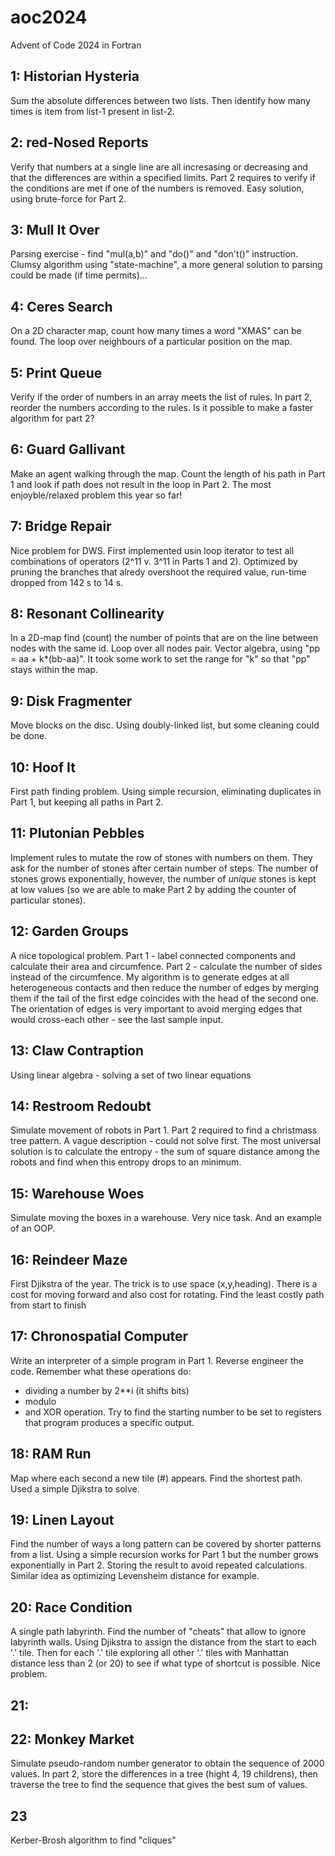 # aoc2024
Advent of Code 2024 in Fortran

## 1: Historian Hysteria
Sum the absolute differences between two lists.
Then identify how many times is item from list-1 present in list-2.

## 2: red-Nosed Reports
Verify that numbers at a single line are all incresasing or decreasing
and that the differences are within a specified limits. Part 2 requires
to verify if the conditions are met if one of the numbers is removed.
Easy solution, using brute-force for Part 2.

## 3: Mull It Over
Parsing exercise - find "mul(a,b)" and "do()" and "don't()" instruction.
Clumsy algorithm using "state-machine", a more general solution to
parsing could be made (if time permits)...

## 4: Ceres Search
On a 2D character map, count how many times a word "XMAS" can be found.
The loop over neighbours of a particular position on the map.

## 5: Print Queue
Verify if the order of numbers in an array meets the list of rules.
In part 2, reorder the numbers according to the rules.
Is it possible to make a faster algorithm for part 2?

## 6: Guard Gallivant
Make an agent walking through the map. Count the length of his path in Part 1
and look if path does not result in the loop in Part 2.
The most enjoyble/relaxed problem this year so far!

## 7: Bridge Repair
Nice problem for DWS. First implemented usin loop iterator to test all
combinations of operators (2^11 v. 3^11 in Parts 1 and 2).
Optimized by pruning the branches that alredy overshoot the required value,
run-time dropped from 142 s to 14 s.

## 8: Resonant Collinearity
In a 2D-map find (count) the number of points that are on the line between
nodes with the same id. Loop over all nodes pair.
Vector algebra, using "pp = aa + k*(bb-aa)". It took some work to set the
range for "k" so that "pp" stays within the map.

## 9: Disk Fragmenter
Move blocks on the disc. Using doubly-linked list, but some cleaning could
be done.

## 10: Hoof It
First path finding problem. Using simple recursion, eliminating duplicates
in Part 1, but keeping all paths in Part 2.

## 11: Plutonian Pebbles
Implement rules to mutate the row of stones with numbers on them.
They ask for the number of stones after certain number of steps.
The number of stones grows exponentially, however, the number of *unique*
stones is kept at low values (so we are able to make Part 2 by adding
the counter of particular stones).

## 12: Garden Groups
A nice topological problem. Part 1 - label connected components and calculate
their area and circumfence. Part 2 - calculate the number of sides instead of
the circumfence. My algorithm is to generate edges at all heterogeneous
contacts and then reduce the number of edges by merging them if the tail of
the first edge coincides with the head of the second one. The orientation
of edges is very important to avoid merging edges that would cross-each
other - see the last sample input.

## 13: Claw Contraption
Using linear algebra - solving a set of two linear equations

## 14: Restroom Redoubt
Simulate movement of robots in Part 1. Part 2 required to find a christmass
tree pattern. A vague description - could not solve first. The most universal
solution is to calculate the entropy - the sum of square distance among the
robots and find when this entropy drops to an minimum.

## 15: Warehouse Woes
Simulate moving the boxes in a warehouse. Very nice task. And an example of
an OOP.

## 16: Reindeer Maze
First Djikstra of the year. The trick is to use space (x,y,heading). There is a
cost for moving forward and also cost for rotating. Find the least costly path
from start to finish

## 17: Chronospatial Computer
Write an interpreter of a simple program in Part 1. Reverse engineer the code.
Remember what these operations do:
- dividing a number by 2**i (it shifts bits)
- modulo
- and XOR operation.
Try to find the starting number to be set to registers that program produces
a specific output.

## 18: RAM Run
Map where each second a new tile (#) appears. Find the shortest path. 
Used a simple Djikstra to solve.

## 19: Linen Layout
Find the number of ways a long pattern can be covered by shorter patterns from 
a list. Using a simple recursion works for Part 1 but the number grows
exponentially in Part 2. Storing the result to avoid repeated calculations.
Similar idea as optimizing Levensheim distance for example.

## 20: Race Condition
A single path labyrinth. Find the number of "cheats" that allow to ignore
labyrinth walls. Using Djikstra to assign the distance from the start to
each '.' tile. Then for each '.' tile exploring all other '.' tiles with
Manhattan distance less than 2 (or 20) to see if what type of shortcut is
possible. Nice problem.

## 21:

## 22: Monkey Market
Simulate pseudo-random number generator to obtain the sequence of 2000 values.
In part 2, store the differences in a tree (hight 4, 19 childrens), then
traverse the tree to find the sequence that gives the best sum of values.

## 23
Kerber-Brosh algorithm to find "cliques"
